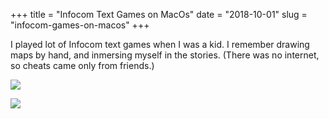 +++
title = "Infocom Text Games on MacOs"
date = "2018-10-01"
slug = "infocom-games-on-macos"
+++

I played lot of Infocom text games when I was a kid.  I remember drawing maps by hand, and inmersing myself in the stories.  (There was no internet, so cheats came only from friends.)

![](/media/2017/brew-frotz.png)

![](/media/2017/infocom-games.png)

